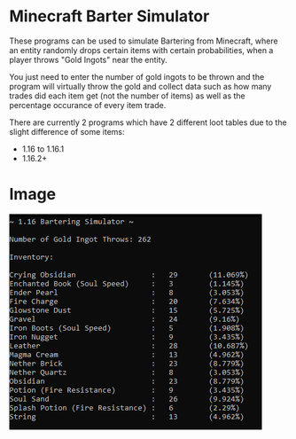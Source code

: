 # Minecraft Barter Simulator
These programs can be used to simulate Bartering from Minecraft, where an entity randomly drops certain items with certain probabilities, when a player throws "Gold Ingots" near the entity. 

You just need to enter the number of gold ingots to be thrown and the program will virtually throw the gold and collect data such as how many trades did each item get (not the number of items) as well as the percentage occurance of every item trade.

There are currently 2 programs which have 2 different loot tables due to the slight difference of some items:
- 1.16 to 1.16.1
- 1.16.2+

# Image
![i](https://github.com/AbhiK002/Minecraft_Barter_Simulator/blob/main/image_demo.png)
